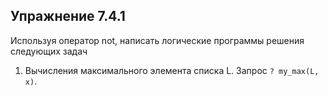 ## Упражнение 7.4.1

Используя оператор not, написать логические программы решения следующих задач

1. Вычисления максимального элемента списка L.
Запрос `? my_max(L, x)`.
